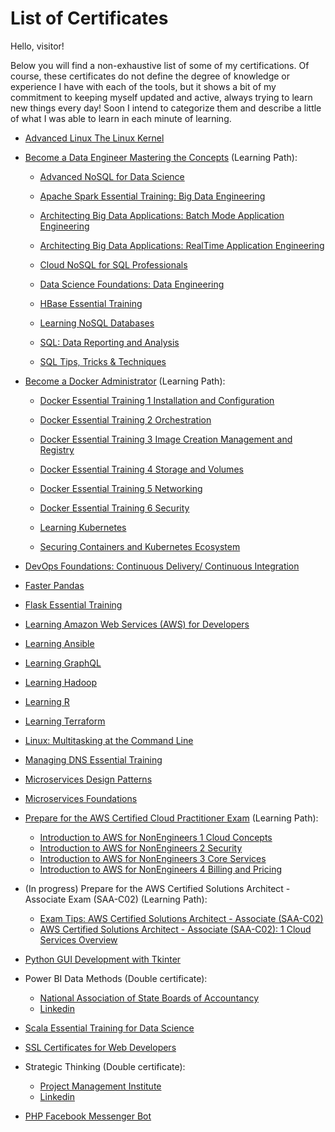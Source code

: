 # List of Certificates

Hello, visitor!

Below you will find a non-exhaustive list of some of my certifications. Of course, these certificates do not define the degree of knowledge or experience I have with each of the tools, but it shows a bit of my commitment to keeping myself updated and active, always trying to learn new things every day!
Soon I intend to categorize them and describe a little of what I was able to learn in each minute of learning.


- [Advanced Linux The Linux Kernel](./Advanced%20Linux%20The%20Linux%20Kernel.pdf)

- [Become a Data Engineer Mastering the Concepts](./Become%20a%20Data%20Engineer%20Mastering%20the%20Concepts.pdf) (Learning Path):

    - [Advanced NoSQL for Data Science](./Advanced%20NoSQL%20for%20Data%20Science.pdf)

    - [Apache Spark Essential Training: Big Data Engineering](./Apache%20Spark%20Essential%20Training%20Big%20Data%20Engineering.pdf)

    - [Architecting Big Data Applications: Batch Mode Application Engineering](./Architecting%20Big%20Data%20Applications%20Batch%20Mode%20Application%20Engineering.pdf)    

    - [Architecting Big Data Applications: RealTime Application Engineering](./Architecting%20Big%20Data%20Applications%20RealTime%20Application%20Engineering.pdf)

    - [Cloud NoSQL for SQL Professionals](./Cloud%20NoSQL%20for%20SQL%20Professionals.pdf)

    - [Data Science Foundations: Data Engineering](./Data%20Science%20Foundations%20Data%20Engineering.pdf)

    - [HBase Essential Training](./HBase%20Essential%20Training.pdf)

    - [Learning NoSQL Databases](./Learning%20NoSQL%20Databases.pdf)

    - [SQL: Data Reporting and Analysis](./SQL%20Data%20Reporting%20and%20Analysis.pdf)

    - [SQL Tips, Tricks & Techniques](./SQL%20Tips%20Tricks%20%20Techniques.pdf)

- [Become a Docker Administrator](./Become%20a%20Docker%20Administrator.pdf) (Learning Path):

    - [Docker Essential Training 1 Installation and Configuration](./Docker%20Essential%20Training%201%20Installation%20and%20Configuration.pdf)

    - [Docker Essential Training 2 Orchestration](./Docker%20Essential%20Training%202%20Orchestration.pdf)

    - [Docker Essential Training 3 Image Creation Management and Registry](./Docker%20Essential%20Training%203%20Image%20Creation%20Management%20and%20Registry.pdf)

    - [Docker Essential Training 4 Storage and Volumes](./Docker%20Essential%20Training%204%20Storage%20and%20Volumes.pdf)

    - [Docker Essential Training 5 Networking](./Docker%20Essential%20Training%205%20Networking.pdf)

    - [Docker Essential Training 6 Security](./Docker%20Essential%20Training%206%20Security.pdf)

    - [Learning Kubernetes](./Learning%20Kubernetes.pdf)

    - [Securing Containers and Kubernetes Ecosystem](./Securing%20Containers%20and%20Kubernetes%20Ecosystem.pdf)

- [DevOps Foundations: Continuous Delivery/ Continuous Integration](./DevOps%20Foundations:%20Continuous%20Delivery%20Continuous%20Integration.pdf)

- [Faster Pandas](./Faster%20pandas.pdf)

- [Flask Essential Training](./Flask%20Essential%20Training.pdf)

- [Learning Amazon Web Services (AWS) for Developers](./Learning%20Amazon%20Web%20Services%20AWS%20for%20Developers.pdf)

- [Learning Ansible](./Learning%20Ansible.pdf)

- [Learning GraphQL](./Learning%20GraphQL.pdf)

- [Learning Hadoop](./Learning%20Hadoop.pdf)

- [Learning R](./Learning%20R.pdf)

- [Learning Terraform](./Learning%20Terraform.pdf)

- [Linux: Multitasking at the Command Line](./Linux%20Multitasking%20at%20the%20command%20line.pdf)

- [Managing DNS Essential Training](./Managing%20DNS%20Essential%20Training.pdf)

- [Microservices Design Patterns](./Microservices%20Design%20Patterns.pdf)

- [Microservices Foundations](./Microservices%20Foundations.pdf)

- [Prepare for the AWS Certified Cloud Practitioner Exam](./Prepare%20for%20the%20AWS%20Certified%20Cloud%20Practitioner%20Exam.pdf) (Learning Path):
    - [Introduction to AWS for NonEngineers 1 Cloud Concepts](./Introduction%20to%20AWS%20for%20NonEngineers%201%20Cloud%20Concepts.pdf)
    - [Introduction to AWS for NonEngineers 2 Security](./Introduction%20to%20AWS%20for%20NonEngineers%202%20Security.pdf)
    - [Introduction to AWS for NonEngineers 3 Core Services](./Introduction%20to%20AWS%20for%20NonEngineers%203%20Core%20Services.pdf)
    - [Introduction to AWS for NonEngineers 4 Billing and Pricing](./Introduction%20to%20AWS%20for%20NonEngineers%204%20Billing%20and%20Pricing.pdf)

- (In progress) Prepare for the AWS Certified Solutions Architect - Associate Exam (SAA-C02) (Learning Path):
    - [Exam Tips: AWS Certified Solutions Architect - Associate (SAA-C02)](./Exam%20Tips:%20AWS%20Certified%20Solutions%20Architect%20-%20Associate%20(SAA-C02).pdf)
    - [AWS Certified Solutions Architect - Associate (SAA-C02): 1 Cloud Services Overview](./AWS%20Certified%20Solutions%20Architect%20-%20Associate%20(SAA-C02):%201%20Cloud%20Services%20Overview.pdf)

- [Python GUI Development with Tkinter](./Python%20GUI%20Development%20with%20Tkinter.pdf)

- Power BI Data Methods (Double certificate):
    - [National Association of State Boards of Accountancy](./Power%20BI%20Data%20Methods%20_.pdf)
    - [Linkedin](./Power%20BI%20Data%20Methods.pdf)

- [Scala Essential Training for Data Science](./Scala%20Essential%20Training%20for%20Data%20Science.pdf)

- [SSL Certificates for Web Developers](./SSL%20Certificates%20for%20Web%20Developers.pdf)

- Strategic Thinking (Double certificate):
    - [Project Management Institute](./Strategic%20Thinking.pdf)
    - [Linkedin](./Strategic%20Thinking%20_.pdf)

- [PHP Facebook Messenger Bot](./PHP%20Facebook%20Messenger%20Bot.pdf)